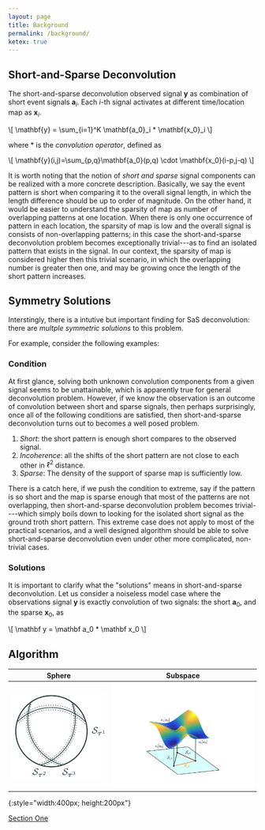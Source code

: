```yaml
---
layout: page
title: Background
permalink: /background/
ketex: true
---
```


## Short-and-Sparse Deconvolution ##
The short-and-sparse deconvolution observed signal $\mathbf{y}$ as combination of short event signals $\mathbf{a}_i$. Each $i$-th signal activates at different time/location map as $\mathbf{x}_i$. 

\\[ \mathbf{y} = \sum_{i=1}^K \mathbf{a_0}_i * \mathbf{x_0}_i \\]

where $\ast$ is the *convolution operator*, defined as

\\[ \mathbf{y}(i,j)=\sum_{p,q}\mathbf{a_0}(p,q) \cdot \mathbf{x_0}(i-p,j-q) \\]


It is worth noting that the notion of *short and sparse* signal components can be realized with a more concrete description. Basically, we say the event pattern is short when comparing it to the overall signal length, in which the length difference should be up to order of magnitude. On the other hand, it would be easier to understand the sparsity of map as number of overlapping patterns at one location. When there is only one occurrence of pattern in each location, the sparsity of map is low and the overall signal is consists of non-overlapping patterns; in this case the short-and-sparse deconvolution problem becomes exceptionally trivial---as to find an isolated pattern that exists in the signal. In our context, the sparsity of map is considered higher then this trivial scenario, in which the overlapping number is greater then one, and may be growing once the length of the short pattern increases.


## Symmetry Solutions ##
Interstingly, there is a intutive but important finding for SaS deconvolution: there are *multple symmetric solutions* to this problem.

For example, consider the following examples:



### Condition ###
At first glance, solving both unknown convolution components from a given signal seems to be unattainable, which is apparently true for general deconvolution problem. However, if we know the observation is an outcome of convolution between short and sparse signals, then perhaps surprisingly, once all of the following conditions are satisfied, then short-and-sparse deconvolution turns out to becomes a well posed problem.

1. *Short*: the short pattern is enough short compares to the observed signal. 
2. *Incoherence*: all the shifts of the short pattern are not close to each other in $\ell^2$ distance.
3. *Sparse*: The density of the support of sparse map is sufficiently low. 

There is a catch here, if we push the condition to extreme, say if the pattern is so short and the map is sparse enough that most of the patterns are not overlapping, then short-and-sparse deconvolution problem becomes trivial----which simply boils down to looking for the isolated short signal as the ground troth short pattern. This extreme case does not apply to most of the practical scenarios, and a well designed algorithm should be able to solve short-and-sparse deconvolution even under other more complicated, non-trivial cases.

### Solutions ###
It is important to clarify what the "solutions" means in short-and-sparse deconvolution. Let us consider a noiseless model case where the observations signal $\mathbf y$ is exactly convolution of two signals: the short $\mathbf a_0$, and the sparse $\mathbf x_0$, as

\\[ \mathbf y = \mathbf a_0 * \mathbf x_0 \\]





## Algorithm ##





|            Sphere           |           Subspace          |
|:---------------------------:|:---------------------------:|
| ![](/assets/fig_Staus1.png) | ![](/assets/fig_Staus2.png) | 
{:style="width:400px; height:200px"}






<A href="#heading-section-1">Section One</A>
